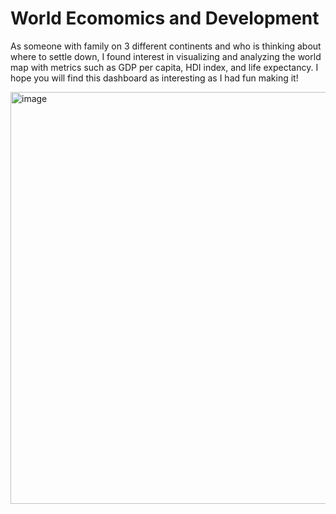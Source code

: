 # World Ecomomics and Development

As someone with family on 3 different continents and who is thinking about where to settle down, I found interest in visualizing and analyzing the world map with metrics such as GDP per capita, HDI index, and life expectancy. I hope you will find this dashboard as interesting as I had fun making it!

<img width="659" alt="image" src="https://github.com/OlSeb/World-Ecpmomics-and-Development/assets/112832650/53c7dd1f-1b1e-4128-b5e2-ff07b9aeb493">
